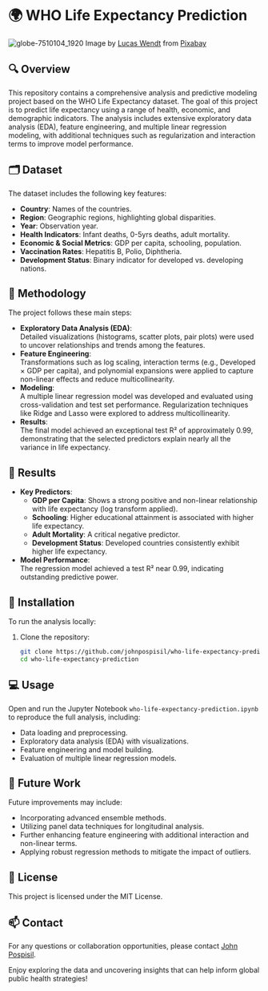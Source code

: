 # 🌍 WHO Life Expectancy Prediction
![globe-7510104_1920](https://github.com/user-attachments/assets/f773c280-cd86-4f9d-8058-b2a2be1d493c)
Image by <a href="https://pixabay.com/users/lucasgeorgewendt-15638399/?utm_source=link-attribution&utm_medium=referral&utm_campaign=image&utm_content=7510104">Lucas Wendt</a> from <a href="https://pixabay.com//?utm_source=link-attribution&utm_medium=referral&utm_campaign=image&utm_content=7510104">Pixabay</a>

## 🔍 Overview
This repository contains a comprehensive analysis and predictive modeling project based on the WHO Life Expectancy dataset. The goal of this project is to predict life expectancy using a range of health, economic, and demographic indicators. The analysis includes extensive exploratory data analysis (EDA), feature engineering, and multiple linear regression modeling, with additional techniques such as regularization and interaction terms to improve model performance.

## 🗂️ Dataset
The dataset includes the following key features:
- **Country**: Names of the countries.
- **Region**: Geographic regions, highlighting global disparities.
- **Year**: Observation year.
- **Health Indicators**: Infant deaths, 0-5yrs deaths, adult mortality.
- **Economic & Social Metrics**: GDP per capita, schooling, population.
- **Vaccination Rates**: Hepatitis B, Polio, Diphtheria.
- **Development Status**: Binary indicator for developed vs. developing nations.

## 🧪 Methodology
The project follows these main steps:
- **Exploratory Data Analysis (EDA)**:  
  Detailed visualizations (histograms, scatter plots, pair plots) were used to uncover relationships and trends among the features.
- **Feature Engineering**:  
  Transformations such as log scaling, interaction terms (e.g., Developed × GDP per capita), and polynomial expansions were applied to capture non-linear effects and reduce multicollinearity.
- **Modeling**:  
  A multiple linear regression model was developed and evaluated using cross-validation and test set performance. Regularization techniques like Ridge and Lasso were explored to address multicollinearity.
- **Results**:  
  The final model achieved an exceptional test R² of approximately 0.99, demonstrating that the selected predictors explain nearly all the variance in life expectancy.

## 🚀 Results
- **Key Predictors**:  
  - **GDP per Capita**: Shows a strong positive and non-linear relationship with life expectancy (log transform applied).
  - **Schooling**: Higher educational attainment is associated with higher life expectancy.
  - **Adult Mortality**: A critical negative predictor.
  - **Development Status**: Developed countries consistently exhibit higher life expectancy.
- **Model Performance**:  
  The regression model achieved a test R² near 0.99, indicating outstanding predictive power.

## 🔧 Installation
To run the analysis locally:
1. Clone the repository:
   ```bash
   git clone https://github.com/johnpospisil/who-life-expectancy-prediction.git
   cd who-life-expectancy-prediction
   ```

## 💻 Usage
Open and run the Jupyter Notebook `who-life-expectancy-prediction.ipynb` to reproduce the full analysis, including:
- Data loading and preprocessing.
- Exploratory data analysis (EDA) with visualizations.
- Feature engineering and model building.
- Evaluation of multiple linear regression models.

## 🎯 Future Work
Future improvements may include:
- Incorporating advanced ensemble methods.
- Utilizing panel data techniques for longitudinal analysis.
- Further enhancing feature engineering with additional interaction and non-linear terms.
- Applying robust regression methods to mitigate the impact of outliers.

## 📜 License
This project is licensed under the MIT License.

## 📫 Contact
For any questions or collaboration opportunities, please contact [John Pospisil](mailto:john@johnpospisil.com).

Enjoy exploring the data and uncovering insights that can help inform global public health strategies!
